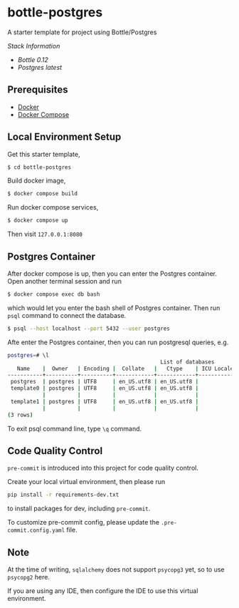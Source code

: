 # bottle-postgres
A starter template for project using Bottle/Postgres

*Stack Information*

* *Bottle 0.12*
* *Postgres latest*


## Prerequisites

* [Docker](https://docs.docker.com/engine/install/)
* [Docker Compose](https://docs.docker.com/compose/install/)


## Local Environment Setup

Get this starter template,
```bash
$ cd bottle-postgres
```

Build docker image,
```bash
$ docker compose build
```

Run docker compose services,
```bash
$ docker compose up
```

Then visit `127.0.0.1:8080`

## Postgres Container

After docker compose is up, then you can enter the Postgres container. Open another terminal session and run

```bash
$ docker compose exec db bash
```

which would let you enter the bash shell of Postgres container. Then run `psql` command to connect the database.

```bash
$ psql --host localhost --port 5432 --user postgres
```

Afte enter the Postgres container, then you can run postgresql queries, e.g.

```bash
postgres=# \l
                                                List of databases
   Name    |  Owner   | Encoding |  Collate   |   Ctype    | ICU Locale | Locale Provider |   Access privileges   
-----------+----------+----------+------------+------------+------------+-----------------+-----------------------
 postgres  | postgres | UTF8     | en_US.utf8 | en_US.utf8 |            | libc            | 
 template0 | postgres | UTF8     | en_US.utf8 | en_US.utf8 |            | libc            | =c/postgres          +
           |          |          |            |            |            |                 | postgres=CTc/postgres
 template1 | postgres | UTF8     | en_US.utf8 | en_US.utf8 |            | libc            | =c/postgres          +
           |          |          |            |            |            |                 | postgres=CTc/postgres
(3 rows)
```

To exit psql command line, type `\q` command.


## Code Quality Control

`pre-commit` is introduced into this project for code quality control.

Create your local virtual environment, then please run 
```bash
pip install -r requirements-dev.txt
``` 
to install packages for dev, including `pre-commit`.

To customize pre-commit config, please update the `.pre-commit.config.yaml` file.

## Note

At the time of writing, `sqlalchemy` does not support `psycopg3` yet, so to use `psycopg2` here.

If you are using any IDE, then configure the IDE to use this virtual environment.
